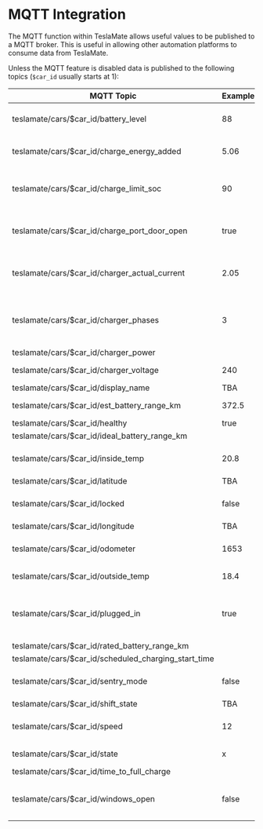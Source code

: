 # MQTT Integration

The MQTT function within TeslaMate allows useful values to be published to a MQTT broker. This is useful in allowing other automation platforms to consume data from TeslaMate.

Unless the MQTT feature is disabled data is published to the following topics
(`$car_id` usually starts at 1):

| MQTT Topic                                  | Example | Description                        |
| ------------------------------------------- | ------- | ---------------------------------- |
| teslamate/cars/$car_id/battery_level        | 88      | Battery Level Percentage           |
| teslamate/cars/$car_id/charge_energy_added  | 5.06    | Last added energy in kW            |
| teslamate/cars/$car_id/charge_limit_soc     | 90      | Charge Limit Configured in Percentage |
| teslamate/cars/$car_id/charge_port_door_open | true   | Is the charger door open? Yes/No   |
| teslamate/cars/$car_id/charger_actual_current | 2.05  | Current amperage supplied by charger |
| teslamate/cars/$car_id/charger_phases       | 3       | Number of charger power phases (1-3) |
| teslamate/cars/$car_id/charger_power        | |
| teslamate/cars/$car_id/charger_voltage      | 240     | Charger Voltage                    |
| teslamate/cars/$car_id/display_name         | TBA     | TBA |
| teslamate/cars/$car_id/est_battery_range_km | 372.5   | Estimated Range in km              |
| teslamate/cars/$car_id/healthy              | true    | TBA |
| teslamate/cars/$car_id/ideal_battery_range_km | | |
| teslamate/cars/$car_id/inside_temp          | 20.8    | Inside Temperature in °C           |
| teslamate/cars/$car_id/latitude             | TBA     | |
| teslamate/cars/$car_id/locked               | false   | Is the car locked - true/false     |
| teslamate/cars/$car_id/longitude            | TBA     | |
| teslamate/cars/$car_id/odometer             | 1653    | Car odometer in km                 |
| teslamate/cars/$car_id/outside_temp         | 18.4    | Temperature in °C                  |
| teslamate/cars/$car_id/plugged_in           | true    | Is the car currently plugged into a charger - true/false |
| teslamate/cars/$car_id/rated_battery_range_km | |
| teslamate/cars/$car_id/scheduled_charging_start_time | |
| teslamate/cars/$car_id/sentry_mode          | false   | Is sentry mode active - true/false |
| teslamate/cars/$car_id/shift_state          | TBA     | |
| teslamate/cars/$car_id/speed                | 12      | Current Speed in km/h              |
| teslamate/cars/$car_id/state                | x       | suspended, x |
| teslamate/cars/$car_id/time_to_full_charge  | |
| teslamate/cars/$car_id/windows_open         | false   | Are any of the windows open - true/false |
